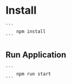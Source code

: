 # Install

    ```
        npm install
    ```

## Run Application

    ```
        npm run start
    ```